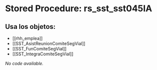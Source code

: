 # Stored Procedure: rs_sst_sst045IA

## Usa los objetos:
- [[rhh_emplea]]
- [[SST_AsistReunionComiteSegVial]]
- [[SST_FunComiteSegVial]]
- [[SST_IntegraComiteSegVial]]

*No code available.*
